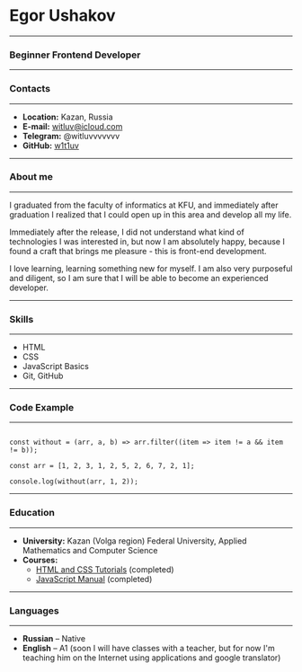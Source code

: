 # Egor Ushakov

***

### Beginner Frontend Developer

***

### Contacts 

***

* **Location:** Kazan, Russia
* **E-mail:** witluv@icloud.com
* **Telegram:** @witluvvvvvvv
* **GitHub:** [w1t1uv](https://github.com/w1t1uv) 

***

### About me 

***

I graduated from the faculty of informatics at KFU, and immediately after graduation I realized that I could open up in this area and develop all my life.

Immediately after the release, I did not understand what kind of technologies I was interested in, but now I am absolutely happy, because I found a craft that brings me pleasure - this is front-end development.

I love learning, learning something new for myself. I am also very purposeful and diligent, so I am sure that I will be able to become an experienced developer.

***

### Skills 

***

* HTML 
* CSS
* JavaScript Basics
* Git, GitHub

***

### Code Example

***

```

const without = (arr, a, b) => arr.filter((item => item != a && item != b));

const arr = [1, 2, 3, 1, 2, 5, 2, 6, 7, 2, 1];

console.log(without(arr, 1, 2));

```

***

### Education

***

* **University:** Kazan (Volga region) Federal University, Applied Mathematics and Computer Science
* **Courses:**
    * [HTML and CSS Tutorials](https://result.school/products/html-css) (completed)
    * [JavaScript Manual](https://learn.javascript.ru/) (completed)

*** 

### Languages

*** 

* **Russian** – Native
* **English** – A1 (soon I will have classes with a teacher, but for now I'm teaching him on the Internet using applications and google translator)